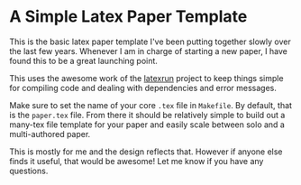 # A Simple Latex Paper Template

This is the basic latex paper template I've been putting together slowly over
the last few years. Whenever I am in charge of starting a new paper, I have
found this to be a great launching point.

This uses the awesome work of the
[latexrun](https://github.com/aclements/latexrun) project to keep things simple
for compiling code and dealing with dependencies and error messages.

Make sure to set the name of your core `.tex` file in `Makefile`. By default,
that is the `paper.tex` file. From there it should be relatively simple to
build out a many-tex file template for your paper and easily scale between
solo and a multi-authored paper.

This is mostly for me and the design reflects that. However if anyone else finds
it useful, that would be awesome! Let me know if you have any questions.

